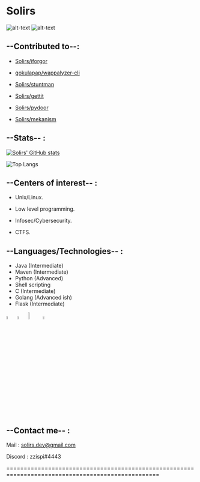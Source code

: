 # Solirs

![alt-text](https://img.shields.io/badge/OSes-Gentoo&FreeBSD-informational?&style=for-the-badge&color=purple) ![alt-text](https://img.shields.io/badge/Text_Editor-Code_OSS-informational?&style=for-the-badge&color=darkblue)

## --Contributed to--:

- [Solirs/iforgor](https://github.com/Solirs/iforgor)

- [gokulapap/wappalyzer-cli](https://github.com/gokulapap/wappalyzer-cli)

- [Solirs/stuntman](https://github.com/Solirs/stuntman)

- [Solirs/gettit](https://github.com/Solirs/Gettit-Reddit-Video-Downloader)

- [Solirs/pydoor](https://github.com/Solirs/pydoor)

- [Solirs/mekanism](https://github.com/Solirs/mekanism)

## --Stats-- :

[![Solirs' GitHub stats](https://github-readme-stats.vercel.app/api?username=Solirs&theme=radical&count_private=true)](https://github.com/anuraghazra/github-readme-stats)

![Top Langs](https://github-readme-stats.vercel.app/api/top-langs/?username=Solirs&layout=compact&theme=radical)

## --Centers of interest-- :

- Unix/Linux.

- Low level programming.

- Infosec/Cybersecurity.

- CTFS.


## --Languages/Technologies-- :

- Java (Intermediate)
- Maven (Intermediate)
- Python (Advanced)
- Shell scripting
- C (Intermediate)
- Golang (Advanced ish)
- Flask (Intermediate)

<img src="https://github.com/yurijserrano/Github-Profile-Readme-Logos/blob/master/programming%20languages/c.svg" width=5% height=5%> <img src="https://github.com/yurijserrano/Github-Profile-Readme-Logos/blob/master/programming%20languages/python.svg" width=5% height=5%> <img src="https://github.com/yurijserrano/Github-Profile-Readme-Logos/blob/master/programming%20languages/java.svg" width=7% height=7%> <img src="https://github.com/yurijserrano/Github-Profile-Readme-Logos/blob/master/programming%20languages/go.svg" width=5% height=5%>

## --Contact me-- : 

Mail : solirs.dev@gmail.com

Discord : zzispi#4443


==================================================================================================
